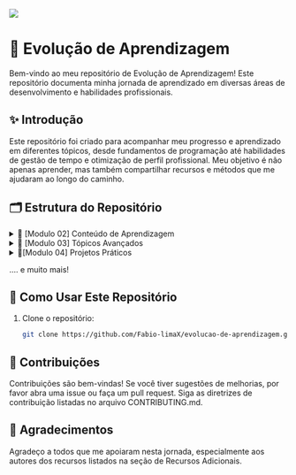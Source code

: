 ![](https://i.imgur.com/xG74tOh.png)

# 🌱 Evolução de Aprendizagem

Bem-vindo ao meu repositório de Evolução de Aprendizagem! Este repositório documenta minha jornada de aprendizado em diversas áreas de desenvolvimento e habilidades profissionais.

## ✨ Introdução

Este repositório foi criado para acompanhar meu progresso e aprendizado em diferentes tópicos, desde fundamentos de programação até habilidades de gestão de tempo e otimização de perfil profissional. Meu objetivo é não apenas aprender, mas também compartilhar recursos e métodos que me ajudaram ao longo do caminho.

## 🗂️ Estrutura do Repositório

<details>
<summary>📘 [Modulo 02] Conteúdo de Aprendizagem </summary>
  
### Conteúdos a serem trabalhados nesse módulo:
- Funções
- Tipos de Dados II
- Gestão de tempo
- Tpo de Utilitários
- Metodos de String
- Curriculo e carta de apresentação
- Métodos de Arrays
- Métodos de Arrays II
- Linkedin
- Métodos de Arrays III
  
### O que eu já sei sobre os assuntos que serão abordados nesse módulo?

- Funções: Tenho uma noção básica de como usar funções para modularizar e organizar o código.
- Tipos de Dados II: Conheço os tipos de dados básicos como strings, números e booleanos.
- Gestão de Tempo: Tenho alguma experiência em organizar meu tempo, mas quero melhorar minhas habilidades.
- Tipos Utilitários: Sei que existem tipos utilitários em JavaScript, mas não os usei muito.
- Métodos de Strings: Uso básico de métodos como length, toUpperCase, e toLowerCase.
- Currículo e Carta de Apresentação: Já tenho um currículo básico, mas preciso melhorá-lo e criar uma boa carta de apresentação.
- Métodos de Arrays: Conheço métodos comuns como push, pop, shift, e unshift.
- Métodos de Arrays II: Uso básico de métodos como map, filter, e reduce.
- LinkedIn: Tenho um perfil básico no LinkedIn, mas preciso melhorar e otimizar.
- Métodos de Arrays III: Conheço alguns métodos avançados, mas quero aprofundar meu conhecimento.

### o que eu quero aprender 

- Funções: Quero entender como criar funções mais complexas e explorar funções de ordem superior (higher-order functions). Aprender a usar essas funções pode me ajudar a tornar meu código mais modular e eficiente.

- Tipos de Dados II: Estou interessado em aprofundar meu conhecimento sobre tipos de dados avançados em JavaScript, como objetos e arrays multidimensionais. Também quero entender melhor como a coerção de tipos e o sistema de tipagem dinâmica funcionam.

- Gestão de Tempo: Quero aprender técnicas avançadas de gestão de tempo, como o método Pomodoro e outras técnicas de priorização de tarefas. Além disso, estou interessado em descobrir ferramentas de produtividade que possam me ajudar a otimizar meu tempo e ser mais eficiente.

- Tipos Utilitários: Gostaria de entender melhor os tipos utilitários em JavaScript, como Partial, Readonly, Record, Pick, Omit, e Exclude. Quero aprender como usar esses tipos para manipular e transformar dados de maneira mais eficaz.

- Métodos de Strings: Quero explorar métodos de manipulação de strings mais avançados e aprender a usar expressões regulares (regex) para realizar manipulações de texto mais complexas.

- Currículo e Carta de Apresentação: Gostaria de saber como criar um currículo e uma carta de apresentação que se destaquem. Quero aprender técnicas para adaptar esses documentos para diferentes vagas e setores, tornando-os mais atraentes para os recrutadores.

- Métodos de Arrays: Quero consolidar meu entendimento sobre os métodos básicos de arrays e aprender a aplicar esses métodos em projetos reais.

- Métodos de Arrays II: Quero entender melhor como usar métodos como map, filter e reduce em situações mais complexas. Também quero aprender a combinar esses métodos para resolver problemas de manipulação de dados de maneira eficiente.

- LinkedIn: Estou interessado em otimizar meu perfil no LinkedIn. Quero aprender a criar e compartilhar conteúdo relevante e usar a plataforma para fazer networking e encontrar oportunidades de carreira de maneira estratégica.

- Métodos de Arrays III: Quero explorar métodos avançados de arrays, como flatMap e reduceRight, e aprender a aplicá-los para resolver problemas complexos de manipulação de dados de forma eficiente.

### Minha evolução: o que aprendi sobre os assuntos que foram abordados nesse módulo

- Funções: Aprendi a usar funções de maneira mais eficaz para modularizar o código, tornando-o mais organizado e reutilizável.
- Tipos de Dados II: Aprofundei meu conhecimento sobre tipos de dados primitivos e compostos em JavaScript, entendendo melhor suas características e usos.
- Gestão de Tempo: Melhorei minhas habilidades de organização e gestão de tempo, o que me ajudou a ser mais produtivo.
- Tipos Utilitários: Dominei o uso de tipos utilitários para facilitar a manipulação de dados de forma eficiente.
- Métodos de Strings: Explorei uma ampla gama de métodos de manipulação de strings, permitindo trabalhar com textos de maneira mais eficiente.
Currículo e Carta de Apresentação: Melhorei significativamente meu currículo e criei uma carta de apresentação eficaz que destaca minhas habilidades e experiências.
- Métodos de Arrays: Dominei os métodos básicos de arrays, permitindo gerenciar coleções de dados de forma eficiente.
- Métodos de Arrays II: Aprofundei meu conhecimento sobre métodos de arrays, aprendendo a realizar operações complexas com dados.
- LinkedIn: Construí um perfil profissional atraente e eficaz no LinkedIn, aumentando minhas conexões na comunidade de tecnologia.
- Métodos de Arrays III: Explorei métodos avançados de arrays que tornaram a manipulação de dados mais eficiente e rápida.
- 
</details>

<details>
<summary>📗 [Modulo 03] Tópicos Avançados </summary>

### Conteúdos a serem trabalhados nesse módulo:

- Teste Automatizados
- Primeiro servidor
- Github 
- Rotas, intermediários e Controladores
- API REST
- Comunicação
- Orientação a Objetos
- Pesquisa e leitura de documentações
- Asincronismo e Leitura e Escrita em arquivos
- Autoconhecimento e Inteligencia Emocional
- Tratamento de erros com Herança e Polimorfismo
- Tendências em Tecnologia

### O que eu já sei sobre os assuntos que serão abordados nesse módulo?

-
-
-
-
-
-
-
-
-
-
-
-

### o que eu quero aprender 

-
-
-
-
-
-
-
-
-
-

### Minha evolução: o que aprendi sobre os assuntos que foram abordados nesse módulo

-
-
-
-
-
-
-

</details>
  
<details>
<summary> 📙[Modulo 04] Projetos Práticos </summary>
  
### Conteúdos a serem trabalhados nesse módulo:

- Metodologias ágeis
- Consultas SQL
- Modelagem de Dados
- Diversidade e inclusão em tecnologia
- CRUD SQL
- Agrupamento e Relacionamento entre Tabelas
- Marca Pessoal e Plano de Carreira


### O que eu já sei sobre os assuntos que serão abordados nesse módulo?

-
-
-
-
-
-
-
-
-
-
-
-

### o que eu quero aprender 

-
-
-
-
-
-
-
-
-
-

### Minha evolução: o que aprendi sobre os assuntos que foram abordados nesse módulo

-
-
-
-
-
-
-

  
</details>

.... e muito mais!

## 🚀 Como Usar Este Repositório

1. Clone o repositório:
   ```sh
   git clone https://github.com/Fabio-limaX/evolucao-de-aprendizagem.git

## 🤝 Contribuições

Contribuições são bem-vindas! Se você tiver sugestões de melhorias, por favor abra uma issue ou faça um pull request. Siga as diretrizes de contribuição listadas no arquivo CONTRIBUTING.md.


## 🙏 Agradecimentos
Agradeço a todos que me apoiaram nesta jornada, especialmente aos autores dos recursos listados na seção de Recursos Adicionais.
